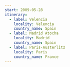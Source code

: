 ```yaml
---
start: 2009-05-28
itinerary:
  - label: Velencia
    locality: Velencia
    country_name: Spain
  - label: Madrid Atocha
    locality: Madrid
    country_name: Spain
  - label: Paris-Austerlitz
    locality: Paris
    country_name: France
---
```

